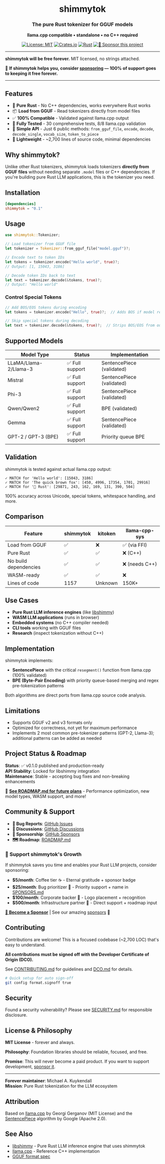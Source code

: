 <div align="center">

# shimmytok

### The pure Rust tokenizer for GGUF models
**llama.cpp compatible • standalone • no C++ required**

[![License: MIT](https://img.shields.io/badge/License-MIT-yellow.svg)](https://opensource.org/licenses/MIT)
[![Crates.io](https://img.shields.io/crates/v/shimmytok.svg)](https://crates.io/crates/shimmytok)
[![Rust](https://img.shields.io/badge/rust-stable-brightgreen.svg)](https://rustup.rs/)
[![💝 Sponsor this project](https://img.shields.io/badge/💝_Sponsor-ea4aaa?style=flat&logo=github&logoColor=white)](https://github.com/sponsors/Michael-A-Kuykendall)

</div>

---

**shimmytok will be free forever.** MIT licensed, no strings attached.

💝 **If shimmytok helps you, consider [sponsoring](https://github.com/sponsors/Michael-A-Kuykendall) — 100% of support goes to keeping it free forever.**

---

## Features

- 🦀 **Pure Rust** - No C++ dependencies, works everywhere Rust works
- 📦 **Load from GGUF** - Read tokenizers directly from model files
- ✅ **100% Compatible** - Validated against llama.cpp output
- 🧪 **Fully Tested** - 30 comprehensive tests, 8/8 llama.cpp validation
- 🎯 **Simple API** - Just 6 public methods: `from_gguf_file`, `encode`, `decode`, `decode_single`, `vocab_size`, `token_to_piece`
- 🚀 **Lightweight** - ~2,700 lines of source code, minimal dependencies

## Why shimmytok?

Unlike other Rust tokenizers, shimmytok loads tokenizers **directly from GGUF files** without needing separate `.model` files or C++ dependencies. If you're building pure Rust LLM applications, this is the tokenizer you need.

## Installation

```toml
[dependencies]
shimmytok = "0.1"
```

## Usage

```rust
use shimmytok::Tokenizer;

// Load tokenizer from GGUF file
let tokenizer = Tokenizer::from_gguf_file("model.gguf")?;

// Encode text to token IDs
let tokens = tokenizer.encode("Hello world", true)?;
// Output: [1, 15043, 3186]

// Decode token IDs back to text
let text = tokenizer.decode(&tokens, true)?;
// Output: "Hello world"
```

### Control Special Tokens

```rust
// Add BOS/EOS tokens during encoding
let tokens = tokenizer.encode("Hello", true)?;  // Adds BOS if model requires it

// Skip special tokens during decoding
let text = tokenizer.decode(&tokens, true)?;  // Strips BOS/EOS from output
```

## Supported Models

| Model Type | Status | Implementation |
|------------|--------|----------------|
| LLaMA/Llama-2/Llama-3 | ✅ Full support | SentencePiece (validated) |
| Mistral | ✅ Full support | SentencePiece (validated) |
| Phi-3 | ✅ Full support | SentencePiece (validated) |
| Qwen/Qwen2 | ✅ Full support | BPE (validated) |
| Gemma | ✅ Full support | SentencePiece (validated) |
| GPT-2 / GPT-3 (BPE) | ✅ Full support | Priority queue BPE |

## Validation

shimmytok is tested against actual llama.cpp output:

```
✓ MATCH for 'Hello world': [15043, 3186]
✓ MATCH for 'The quick brown fox': [450, 4996, 17354, 1701, 29916]
✓ MATCH for '🦀 Rust': [29871, 243, 162, 169, 131, 390, 504]
```

100% accuracy across Unicode, special tokens, whitespace handling, and more.

## Comparison

| Feature | shimmytok | kitoken | llama-cpp-sys |
|---------|-----------|---------|---------------|
| Load from GGUF | ✅ | ❌ | ✅ (via FFI) |
| Pure Rust | ✅ | ✅ | ❌ (C++) |
| No build dependencies | ✅ | ✅ | ❌ (needs C++) |
| WASM-ready | ✅ | ✅ | ❌ |
| Lines of code | 1157 | Unknown | 150K+ |

## Use Cases

- **Pure Rust LLM inference engines** (like [libshimmy](https://github.com/yourusername/libshimmy))
- **WASM LLM applications** (runs in browser)
- **Embedded systems** (no C++ compiler needed)
- **CLI tools** working with GGUF files
- **Research** (inspect tokenization without C++)

## Implementation

shimmytok implements:

- **SentencePiece** with the critical `resegment()` function from llama.cpp (100% validated)
- **BPE (Byte-Pair Encoding)** with priority queue-based merging and regex pre-tokenization patterns

Both algorithms are direct ports from llama.cpp source code analysis.

## Limitations

- Supports GGUF v2 and v3 formats only
- Optimized for correctness, not yet for maximum performance
- Implements 2 most common pre-tokenizer patterns (GPT-2, Llama-3); additional patterns can be added as needed

## Project Status & Roadmap

**Status**: ✅ v0.1.0 published and production-ready  
**API Stability**: Locked for libshimmy integration  
**Maintenance**: Stable - accepting bug fixes and non-breaking enhancements

📍 **[See ROADMAP.md for future plans](ROADMAP.md)** - Performance optimization, new model types, WASM support, and more!

## Community & Support

- **🐛 Bug Reports**: [GitHub Issues](https://github.com/Michael-A-Kuykendall/shimmytok/issues)
- **💬 Discussions**: [GitHub Discussions](https://github.com/Michael-A-Kuykendall/shimmytok/discussions)
- **💝 Sponsorship**: [GitHub Sponsors](https://github.com/sponsors/Michael-A-Kuykendall)
- **🗺️ Roadmap**: [ROADMAP.md](ROADMAP.md)

### 💝 Support shimmytok's Growth

If shimmytok saves you time and enables your Rust LLM projects, consider sponsoring:

- **$5/month**: Coffee tier ☕ - Eternal gratitude + sponsor badge
- **$25/month**: Bug prioritizer 🐛 - Priority support + name in [SPONSORS.md](SPONSORS.md)
- **$100/month**: Corporate backer 🏢 - Logo placement + recognition
- **$500/month**: Infrastructure partner 🚀 - Direct support + roadmap input

[**🎯 Become a Sponsor**](https://github.com/sponsors/Michael-A-Kuykendall) | See our amazing [sponsors](SPONSORS.md) 🙏

## Contributing

Contributions are welcome! This is a focused codebase (~2,700 LOC) that's easy to understand.

**All contributions must be signed off with the Developer Certificate of Origin (DCO).**

See [CONTRIBUTING.md](CONTRIBUTING.md) for guidelines and [DCO.md](DCO.md) for details.

```bash
# Quick setup for auto sign-off
git config format.signoff true
```

## Security

Found a security vulnerability? Please see [SECURITY.md](SECURITY.md) for responsible disclosure.

## License & Philosophy

**MIT License** - forever and always.

**Philosophy**: Foundation libraries should be reliable, focused, and free.

**Promise**: This will never become a paid product. If you want to support development, [sponsor it](https://github.com/sponsors/Michael-A-Kuykendall).

---

**Forever maintainer**: Michael A. Kuykendall  
**Mission**: Pure Rust tokenization for the LLM ecosystem

## Attribution

Based on [llama.cpp](https://github.com/ggerganov/llama.cpp) by Georgi Gerganov (MIT License) and the [SentencePiece](https://github.com/google/sentencepiece) algorithm by Google (Apache 2.0).

## See Also

- [libshimmy](https://github.com/yourusername/libshimmy) - Pure Rust LLM inference engine that uses shimmytok
- [llama.cpp](https://github.com/ggerganov/llama.cpp) - Reference C++ implementation
- [GGUF format spec](https://github.com/ggerganov/ggml/blob/master/docs/gguf.md)
